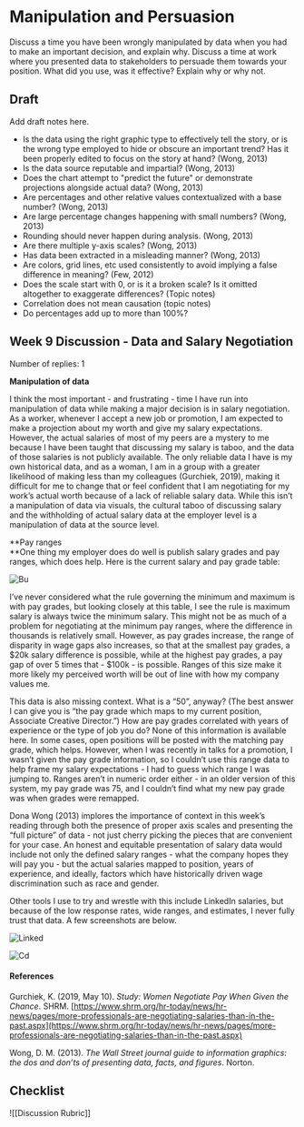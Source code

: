 # Manipulation and Persuasion
Discuss a time you have been wrongly manipulated by data when you had to make an important decision, and explain why. Discuss a time at work where you presented data to stakeholders to persuade them towards your position. What did you use, was it effective? Explain why or why not.

## Draft
Add draft notes here.

- Is the data using the right graphic type to effectively tell the story, or is the wrong type employed to hide or obscure an important trend? Has it been properly edited to focus on the story at hand? (Wong, 2013) 
- Is the data source reputable and impartial? (Wong, 2013)
- Does the chart attempt to "predict the future" or demonstrate projections alongside actual data? (Wong, 2013)
- Are percentages and other relative values contextualized with a base number? (Wong, 2013)
- Are large percentage changes happening with small numbers? (Wong, 2013)
- Rounding should never happen during analysis. (Wong, 2013)
- Are there multiple y-axis scales? (Wong, 2013)
- Has data been extracted in a misleading manner? (Wong, 2013)
- Are colors, grid lines, etc used consistently to avoid implying a false difference in meaning? (Few, 2012)
- Does the scale start with 0, or is it a broken scale? Is it omitted altogether to exaggerate differences? (Topic notes)
- Correlation does not mean causation (topic notes)
- Do percentages add up to more than 100%?

## Week 9 Discussion - Data and Salary Negotiation

Number of replies: 1

**Manipulation of data**  
  
I think the most important - and frustrating - time I have run into manipulation of data while making a major decision is in salary negotiation. As a worker, whenever I accept a new job or promotion, I am expected to make a projection about my worth and give my salary expectations. However, the actual salaries of most of my peers are a mystery to me because I have been taught that discussing my salary is taboo, and the data of those salaries is not publicly available. The only reliable data I have is my own historical data, and as a woman, I am in a group with a greater likelihood of making less than my colleagues (Gurchiek, 2019), making it difficult for me to change that or feel confident that I am negotiating for my work’s actual worth because of a lack of reliable salary data. While this isn’t a manipulation of data via visuals, the cultural taboo of discussing salary and the withholding of actual salary data at the employer level is a manipulation of data at the source level.   
  
**Pay ranges  
**One thing my employer does do well is publish salary grades and pay ranges, which does help. Here is the current salary and pay grade table:  
  
![Bu](https://moodle2.brandeis.edu/pluginfile.php/2693875/mod_forum/post/1412810/865557B4-EB2E-4D78-8E0D-6A36F4C80A4F.png)  
  
I’ve never considered what the rule governing the minimum and maximum is with pay grades, but looking closely at this table, I see the rule is maximum salary is always twice the minimum salary. This might not be as much of a problem for negotiating at the minimum pay ranges, where the difference in thousands is relatively small. However, as pay grades increase, the range of disparity in wage gaps also increases, so that at the smallest pay grades, a $20k salary difference is possible, while at the highest pay grades, a pay gap of over 5 times that - $100k - is possible. Ranges of this size make it more likely my perceived worth will be out of line with how my company values me.  
  
This data is also missing context. What is a “50”, anyway? (The best answer I can give you is “the pay grade which maps to my current position, Associate Creative Director.”) How are pay grades correlated with years of experience or the type of job you do? None of this information is available here. In some cases, open positions will be posted with the matching pay grade, which helps. However, when I was recently in talks for a promotion, I wasn’t given the pay grade information, so I couldn’t use this range data to help frame my salary expectations - I had to guess which range I was jumping to. Ranges aren’t in numeric order either - in an older version of this system, my pay grade was 75, and I couldn’t find what my new pay grade was when grades were remapped.  
  
Dona Wong (2013) implores the importance of context in this week’s reading through both the presence of proper axis scales and presenting the “full picture” of data - not just cherry picking the pieces that are convenient for your case. An honest and equitable presentation of salary data would include not only the defined salary ranges - what the company hopes they will pay you - but the actual salaries mapped to position, years of experience, and ideally, factors which have historically driven wage discrimination such as race and gender.  
  
Other tools I use to try and wrestle with this include LinkedIn salaries, but because of the low response rates, wide ranges, and estimates, I never fully trust that data. A few screenshots are below.  
  
![Linked](https://moodle2.brandeis.edu/pluginfile.php/2693875/mod_forum/post/1412810/AF3EF2A3-9BD8-4DC7-B1BA-5D19AB934D1C.jpeg)  
  
![Cd](https://moodle2.brandeis.edu/pluginfile.php/2693875/mod_forum/post/1412810/45563D4F-762E-4534-A477-F8A2AB7B33F8.jpeg)  
  

#### References

Gurchiek, K. (2019, May 10). _Study: Women Negotiate Pay When Given the Chance_. SHRM. [https://www.shrm.org/hr-today/news/hr-news/pages/more-professionals-are-negotiating-salaries-than-in-the-past.aspx](https://www.shrm.org/hr-today/news/hr-news/pages/more-professionals-are-negotiating-salaries-than-in-the-past.aspx)

  

Wong, D. M. (2013). _The Wall Street journal guide to information graphics: the dos and don’ts of presenting data, facts, and figures_. Norton.

## Checklist
![[Discussion Rubric]]